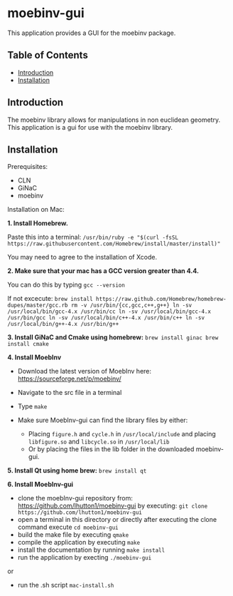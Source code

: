# moebinv-gui

This application provides a GUI for the moebinv package.

## Table of Contents

- [Introduction](#introduction)
- [Installation](#installation)

## Introduction

The moebinv library allows for manipulations in non euclidean geometry. This application is a gui for use with the moebinv library.

## Installation

Prerequisites:
- CLN
- GiNaC
- moebinv

Installation on Mac:

__1. Install Homebrew.__

  Paste this into a terminal:
  `/usr/bin/ruby -e "$(curl -fsSL https://raw.githubusercontent.com/Homebrew/install/master/install)"`

  You may need to agree to the installation of Xcode.

__2. Make sure that your mac has a GCC version greater than 4.4.__

  You can do this by typing `gcc --version`

  If not excecute:
  `brew install https://raw.github.com/Homebrew/homebrew-dupes/master/gcc.rb
  rm -v /usr/bin/{cc,gcc,c++,g++}
  ln -sv /usr/local/bin/gcc-4.x /usr/bin/cc
  ln -sv /usr/local/bin/gcc-4.x /usr/bin/gcc
  ln -sv /usr/local/bin/c++-4.x /usr/bin/c++
  ln -sv /usr/local/bin/g++-4.x /usr/bin/g++`

__3. Install GiNaC and Cmake using homebrew:__
  `brew install ginac
  brew install cmake`

__4. Install MoebInv__

  - Download the latest version of MoebInv here: https://sourceforge.net/p/moebinv/
  - Navigate to the src file in a terminal
  - Type `make`

  - Make sure MoebInv-gui can find the library files by either:
    - Placing `figure.h` and `cycle.h` in `/usr/local/include` and placing `libfigure.so` and `libcycle.so` in `/usr/local/lib`
    - Or by placing the files in the lib folder in the downloaded moebinv-gui.

__5. Install Qt using home brew:__
  `brew install qt`

__6. Install MoebInv-gui__
  - clone the moebInv-gui repository from: https://github.com/lhutton1/moebinv-gui by executing:
    `git clone https://github.com/lhutton1/moebinv-gui`
  - open a terminal in this directory or directly after executing the clone command execute `cd moebinv-gui`
  - build the make file by executing `qmake`
  - compile the application by executing `make`
  - install the documentation by running `make install`
  - run the application by execting `./moebinv-gui`

  or

  - run the .sh script `mac-install.sh`
